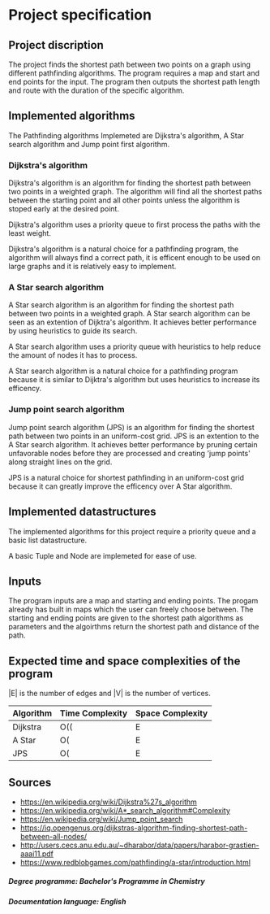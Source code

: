 # Project specification

## Project discription

The project finds the shortest path between two points on a graph using different pathfinding algorithms. The program requires a map and start and end points for the input. The program then outputs the shortest path length and route with the duration of the specific algorithm.

## Implemented algorithms

The Pathfinding algorithms Implemeted are Dijkstra's algorithm, A Star search algorithm and Jump point first algorithm.

### Dijkstra's algorithm

Dijkstra's algorithm is an algorithm for finding the shortest path between two points in a weighted graph. The algorithm will find all the shortest paths between the starting point and all other points unless the algorithm is stoped early at the desired point.

Dijkstra's algorithm uses a priority queue to first process the paths with the least weight.

Dijkstra's algorithm is a natural choice for a pathfinding program, the algorithm will always find a correct path, it is efficent enough to be used on large graphs and it is relatively easy to implement.

### A Star search algorithm

A Star search algorithm is an algorithm for finding the shortest path between two points in a weighted graph. A Star search algorithm can be seen as an extention of Dijktra's algorithm. It achieves better performance by using heuristics to guide its search.

A Star search algorithm uses a priority queue with heuristics to help reduce the amount of nodes it has to process.

A Star search algorithm is a natural choice for a pathfinding program because it is similar to Dijktra's algorithm but uses heuristics to increase its efficency.

### Jump point search algorithm

Jump point search algorithm (JPS) is an algorithm for finding the shortest path between two points in an uniform-cost grid. JPS is an extention to the A Star search algorithm. It achieves better performance by pruning certain unfavorable nodes before they are processed and creating 'jump points' along straight lines on the grid.

JPS is a natural choice for shortest pathfinding in an uniform-cost grid because it can greatly improve the efficency over A Star algorithm.


## Implemented datastructures

The implemented algorithms for this project require a priority queue and a basic list datastructure.

A basic Tuple and Node are implemeted for ease of use.

## Inputs

The program inputs are a map and starting and ending points. The progam already has built in maps which the user can freely choose between. The starting and ending points are given to the shortest path algorithms as parameters and the algoirthms return the shortest path and distance of the path.

## Expected time and space complexities of the program

|E| is the number of edges and |V| is the number of vertices.

|Algorithm| Time Complexity| Space Complexity|
|---------|----------------|-----------------|
|Dijkstra| O\(\(|E|+|V|)log|V|) | O\(|V|) | 
|A Star| O(|E|) | O(|V|) |
|JPS| O(|E|) | O(|V|) |


## Sources

* https://en.wikipedia.org/wiki/Dijkstra%27s_algorithm
* https://en.wikipedia.org/wiki/A*_search_algorithm#Complexity
* https://en.wikipedia.org/wiki/Jump_point_search
* https://iq.opengenus.org/dijkstras-algorithm-finding-shortest-path-between-all-nodes/
* http://users.cecs.anu.edu.au/~dharabor/data/papers/harabor-grastien-aaai11.pdf
* https://www.redblobgames.com/pathfinding/a-star/introduction.html


##### Degree programme: Bachelor's Programme in Chemistry


##### Documentation language: English 
